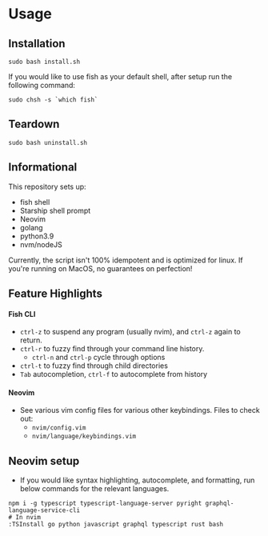 # Usage

## Installation

```
sudo bash install.sh
```

If you would like to use fish as your default shell, after setup run the following command:

```
sudo chsh -s `which fish`
```

## Teardown

```
sudo bash uninstall.sh
```

## Informational

This repository sets up:
- fish shell
- Starship shell prompt
- Neovim
- golang
- python3.9
- nvm/nodeJS


Currently, the script isn't 100% idempotent and is optimized for linux. If you're running on MacOS, no guarantees on perfection!

## Feature Highlights

#### Fish CLI
- `ctrl-z` to suspend any program (usually nvim), and `ctrl-z` again to return.
- `ctrl-r` to fuzzy find through your command line history.
    - `ctrl-n` and `ctrl-p` cycle through options
- `ctrl-t` to fuzzy find through child directories
- `Tab` autocompletion, `ctrl-f` to autocomplete from history

#### Neovim
- See various vim config files for various other keybindings. Files to check out:
    - `nvim/config.vim`
    - `nvim/language/keybindings.vim`

## Neovim setup
* If you would like syntax highlighting, autocomplete, and formatting, run below commands for the relevant languages.
```
npm i -g typescript typescript-language-server pyright graphql-language-service-cli
# In nvim
:TSInstall go python javascript graphql typescript rust bash
```

